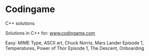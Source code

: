 # Codingame
C++ solutions

Solutions in C++ for: www.codingame.com

Easy: MIME Type, ASCII art, Chuck Norris, Mars Lander Episode 1, Temperatures, Power of Thor Episode 1, The Descent, Onboarding
